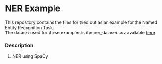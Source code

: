 # NER Example

This repository contains the files for tried out as an example for the Named Entity Recognition Task.<br>
The dataset used for these examples is the ner_dataset.csv available <a href = "https://www.kaggle.com/abhinavwalia95/entity-annotated-corpus?select=ner_dataset.csv">here</a>
### Description
1. NER using SpaCy
